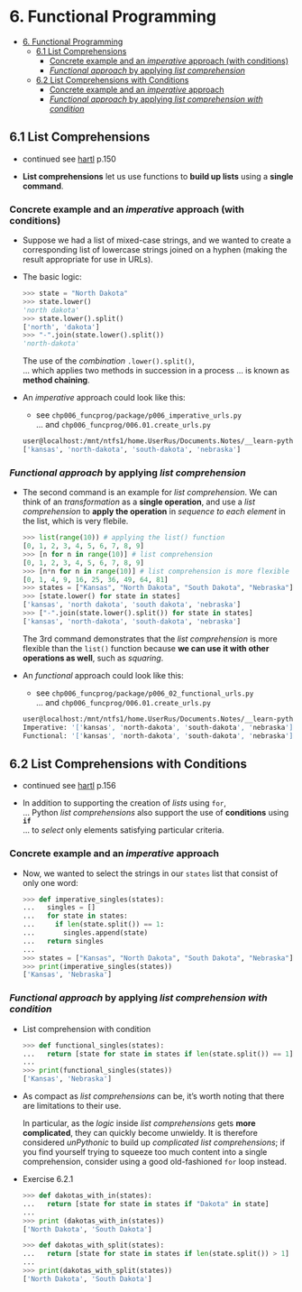 # 6. Functional Programming

- [6. Functional Programming](#6-functional-programming)
  - [6.1 List Comprehensions](#61-list-comprehensions)
    - [Concrete example and an *imperative* approach (with conditions)](#concrete-example-and-an-imperative-approach-with-conditions)
    - [*Functional approach* by applying *list comprehension*](#functional-approach-by-applying-list-comprehension)
  - [6.2 List Comprehensions with Conditions](#62-list-comprehensions-with-conditions)
    - [Concrete example and an *imperative* approach](#concrete-example-and-an-imperative-approach)
    - [*Functional approach* by applying *list comprehension with condition*](#functional-approach-by-applying-list-comprehension-with-condition)

## 6.1 List Comprehensions

- continued see [hartl](../README.md#hartl) p.150

- **List comprehensions** let us use functions to **build up lists** using a **single command**.

### Concrete example and an *imperative* approach (with conditions)

- Suppose we had a list of mixed-case strings, and we wanted to create a corresponding list of lowercase strings joined on a hyphen (making the result appropriate for use in URLs).

- The basic logic:

  ``` Python
  >>> state = "North Dakota"
  >>> state.lower()
  'north dakota'
  >>> state.lower().split()
  ['north', 'dakota']
  >>> "-".join(state.lower().split())
  'north-dakota'
  ```

  The use of the *combination* `.lower().split()`,  
  … which applies two methods in succession in a process
  … is known as **method chaining**.

- An *imperative* approach could look like this:

  - see `chp006_funcprog/package/p006_imperative_urls.py`  
    … and `chp006_funcprog/006.01.create_urls.py`

  ``` bash
  user@localhost:/mnt/ntfs1/home.UserRus/Documents.Notes/__learn-python-01/chp006_funcprog> python3 ./006.01.create_urls.py
  ['kansas', 'north-dakota', 'south-dakota', 'nebraska']
  ```

### *Functional approach* by applying *list comprehension*

- The second command is an example for *list comprehension*. We can think of an *transformation* as a **single operation**, and use a *list comprehension* to **apply the operation** in *sequence to each element* in the list, which is very flebile.

  ``` Python
  >>> list(range(10)) # applying the list() function
  [0, 1, 2, 3, 4, 5, 6, 7, 8, 9]
  >>> [n for n in range(10)] # list comprehension
  [0, 1, 2, 3, 4, 5, 6, 7, 8, 9]
  >>> [n*n for n in range(10)] # list comprehension is more flexible
  [0, 1, 4, 9, 16, 25, 36, 49, 64, 81]
  >>> states = ["Kansas", "North Dakota", "South Dakota", "Nebraska"]
  >>> [state.lower() for state in states]
  ['kansas', 'north dakota', 'south dakota', 'nebraska']
  >>> ["-".join(state.lower().split()) for state in states]
  ['kansas', 'north-dakota', 'south-dakota', 'nebraska']
  ```
  
  The 3rd command demonstrates that the *list comprehension* is more flexible than the `list()` function because **we can use it with other operations as well**, such as *squaring*.

- An *functional* approach could look like this:

  - see `chp006_funcprog/package/p006_02_functional_urls.py`  
    … and `chp006_funcprog/006.01.create_urls.py`

  ``` bash
  user@localhost:/mnt/ntfs1/home.UserRus/Documents.Notes/__learn-python-01/chp006_funcprog> python3 ./006.01.create_urls.py 
  Imperative: '['kansas', 'north-dakota', 'south-dakota', 'nebraska']'
  Functional: '['kansas', 'north-dakota', 'south-dakota', 'nebraska']'
  ```

## 6.2 List Comprehensions with Conditions

- continued see [hartl](../README.md#hartl) p.156

- In addition to supporting the creation of *lists* using `for`,  
  … Python *list comprehensions* also support the use of **conditions** using **`if`**  
  … to *select* only elements satisfying particular criteria.

### Concrete example and an *imperative* approach

- Now, we wanted to select the strings in our `states` list that consist of only one word:

  ``` Python
  >>> def imperative_singles(states):
  ...   singles = []
  ...   for state in states:
  ...     if len(state.split()) == 1:
  ...       singles.append(state)
  ...   return singles
  ... 
  >>> states = ["Kansas", "North Dakota", "South Dakota", "Nebraska"]
  >>> print(imperative_singles(states))
  ['Kansas', 'Nebraska']
  ```

### *Functional approach* by applying *list comprehension with condition*

- List comprehension with condition

  ``` Python
  >>> def functional_singles(states):
  ...   return [state for state in states if len(state.split()) == 1]
  ... 
  >>> print(functional_singles(states))
  ['Kansas', 'Nebraska']
  ```

- As compact as *list comprehensions* can be, it’s worth noting that there are limitations to their use. 
  
  In particular, as the *logic* inside *list comprehensions* gets **more complicated**, they can quickly become unwieldy. It is therefore considered *unPythonic* to build up *complicated list comprehensions*; if you find yourself trying to squeeze too much content into a single comprehension, consider using a good old-fashioned `for` loop instead.

- Exercise 6.2.1

  ``` Python
  >>> def dakotas_with_in(states):
  ...   return [state for state in states if "Dakota" in state]
  ...
  >>> print (dakotas_with_in(states))
  ['North Dakota', 'South Dakota']

  >>> def dakotas_with_split(states):
  ...   return [state for state in states if len(state.split()) > 1]
  ... 
  >>> print(dakotas_with_split(states))
  ['North Dakota', 'South Dakota']
  ```  
